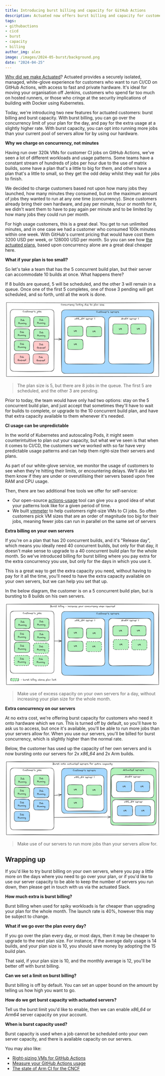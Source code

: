```yaml
---
title: Introducing burst billing and capacity for GitHub Actions
description: Actuated now offers burst billing and capacity for customers with spiky and unpredictable CI/CD workloads.
tags:
- githubactions
- cicd
- burst
- capacity
- billing
author_img: alex
image: /images/2024-05-burst/background.png
date: "2024-04-25"
---
```


[Why did we make Actuated](/blog/blazing-fast-ci-with-microvms)? Actuated provides a securely isolated, managed, white-glove experience for customers who want to run CI/CD on GitHub Actions, with access to fast and private hardware. It's ideal for moving your organisation off Jenkins, customers who spend far too much on hosted runners, or those who cringe at the security implications of building with Docker using Kubernetes.

Today, we're introducing two new features for actuated customers: burst billing and burst capacity. With burst billing, you can go over the concurrency limit of your plan for the day, and pay for the extra usage at a slightly higher rate. With burst capacity, you can opt into running more jobs than your current pool of servers allow for by using our hardware.

**Why we charge on concurrency, not minutes**

Having run over 320k VMs for customer CI jobs on GitHub Actions, we've seen a lot of different workloads and usage patterns. Some teams have a constant stream of hundreds of jobs per hour due to the use of matrix builds, some have a plan that's a little to big for them, and others have a plan that's a little to small, so they get the odd delay whilst they wait for jobs to finish.

We decided to charge customers based not upon how many jobs they launched, how many minutes they consumed, but on the maximum amount of jobs they wanted to run at any one time (concurrency). Since customers already bring their own hardware, and pay per minute, hour or month for it, we didn't want them to have to pay again per minute and to be limited by how many jobs they could run per month.

For high usage customers, this is a great deal. You get to run unlimited minutes, and in one case we had a customer who consumed 100k minutes within one week. With GitHub's current pricing that would have cost them 3200 USD per week, or 128000 USD per month. So you can see how [the actuated plans](/pricing), based upon concurrency alone are a great deal cheaper here.

**What if your plan is too small?**

So let's take a team that has the 5 concurrent build plan, but their server can accommodate 10 builds at once. What happens there?

If 8 builds are queued, 5 will be scheduled, and the other 3 will remain in a queue. Once one of the first 5 completes, one of those 3 pending will get scheduled, and so forth, until all the work is done.

![Concurrency limiting in practice](/images/2024-05-burst/limited.png)
> The plan size is 5, but there are 8 jobs in the queue. The first 5 are scheduled, and the other 3 are pending.

Prior to today, the team would have only had two options: stay on the 5 concurrent build plan, and just accept that sometimes they'll have to wait for builds to complete, or upgrade to the 10 concurrent build plan, and have that extra capacity available to them whenever it's needed.

**CI usage can be unpredictable**

In the world of Kubernetes and autoscaling Pods, it might seem counterintuitive to plan out your capacity, but what we've seen is that when it comes to CI/CD, the customers we've worked with so far have very predictable usage patterns and can help them right-size their servers and plans.

As part of our white-glove service, we monitor the usage of customers to see when they're hitting their limits, or encountering delays. We'll also let them know if they are under or overutilising their servers based upon free RAM and CPU usage.

Then, there are two additional free tools we offer for self-service:

* Our open-source [actions-usage](https://actuated.dev/blog/github-actions-usage-cli) tool can give you a good idea of what your patterns look like for a given period of time.
* We built [vmmeter](https://actuated.dev/blog/right-sizing-vms-github-actions) to help customers right-size VMs to CI jobs. So often customers pick VM sizes that are an order of magnitude too big for their jobs, meaning fewer jobs can run in parallel on the same set of servers

**Extra billing on your own servers**

If you're on a plan that has 20 concurrent builds, and it's "Release day", which means you ideally need 40 concurrent builds, but only for that day, it doesn't make sense to upgrade to a 40 concurrent build plan for the whole month. So we've introduced billing for burst billing where you pay extra for the extra concurrency you use, but only for the days in which you use it.

This is a great way to get the extra capacity you need, without having to pay for it all the time, you'll need to have the extra capacity available on your own servers, but we can help you set that up.

In the below diagram, the customer is on a 5 concurrent build plan, but is bursting to 8 builds on his own servers.

![Burst billing](/images/2024-05-burst/burst-billing.png)
> Make use of excess capacity on your own servers for a day, without increasing your plan size for the whole month.

**Extra concurrency on our servers**

At no extra cost, we're offering burst capacity for customers who need it onto hardware which we run. This is turned off by default, so you'll have to ask us to access, but once it's available, you'll be able to run more jobs than your servers allow for. When you use our servers, you'll be billed for burst concurrency, which is slightly higher than the normal rate.

Below, the customer has used up the capacity of her own servers and is now bursting onto our servers for 2x *x86_64* and 2x Arm builds.

![Use our servers](/images/2024-05-burst/actuated-servers.png)
> Make use of our servers to run more jobs than your servers allow for.

## Wrapping up

If you'd like to try burst billing on your own servers, where you pay a little more on the days where you need to go over your plan, or if you'd like to use our server capacity to be able to keep the number of servers you run down, then please get in touch with us via the actuated Slack.

**How much extra is burst billing?**

Burst billing when used for spiky workloads is far cheaper than upgrading your plan for the whole month. The launch rate is 40%, however this may be subject to change.

**What if we go over the plan every day?**

If you go over the plan every day, or most days, then it may be cheaper to upgrade to the next plan size. For instance, if the average daily usage is 14 builds, and your plan size is 10, you should save money by adopting the 15 build plan.

That said, if your plan size is 10, and the monthly average is 12, you'll be better off with burst billing.

**Can we set a limit on burst billing?**

Burst billing is off by default. You can set an upper bound on the amount by telling us how high you want to go.

**How do we get burst capacity with actuated servers?**

Tell us the burst limit you'd like to enable, then we can enable *x86_64* or *Arm64* server capacity on your account.

**When is burst capacity used?**

Burst capacity is used when a job cannot be scheduled onto your own server capacity, and there is available capacity on our servers.

You may also like:

* [Right-sizing VMs for GitHub Actions](/blog/right-sizing-vms-github-actions)
* [Measure your GitHub Actions usage](/blog/github-actions-usage-cli)
* [The state of Arm CI for the CNCF](/blog/cncf-arm-march-update)

